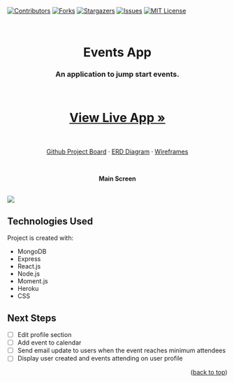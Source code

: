 <div id="top"></div>

[![Contributors][contributors-shield]][contributors-url]
[![Forks][forks-shield]][forks-url]
[![Stargazers][stars-shield]][stars-url]
[![Issues][issues-shield]][issues-url]
[![MIT License][license-shield]][license-url]

<br />
<div align="center">
  <a>
    
  </a>

  <h1 align="center">Events App</h1>

  <p align="center">
    <h3>An application to jump start events.</h3>
    <br />
    <h1><a href="https://project4eventsapp.herokuapp.com/">View Live App »</a></h1>
    <br />
    <br />
    <a href="https://github.com/johnmccants002/project4/projects/1">Github Project Board</a>
    ·
    <a href="https://lucid.app/lucidchart/8a52c64b-666b-4c7f-973c-8c0e83d0ae00/edit?viewport_loc=-1104%2C-487%2C4453%2C2949%2C0_0&invitationId=inv_fc4b2bee-397b-4c96-847f-55cd89b11916#">ERD Diagram</a>
    ·
    <a href="https://whimsical.com/project-4-ga-2rzRnfuZGAaWw4pzVrYL66">
    Wireframes
    </a>
  </p>
</div>

   <br />
   <p align="center"> <strong>Main Screen</strong> </p>
    <br />

<img src="https://i.imgur.com/AiLe8JL.png">

<br />


## Technologies Used
Project is created with:
* MongoDB
* Express
* React.js
* Node.js
* Moment.js
* Heroku
* CSS

## Next Steps
- [ ] Edit profile section
- [ ] Add event to calendar
- [ ] Send email update to users when the event reaches minimum attendees
- [ ] Display user created and events attending on user profile

<p align="right">(<a href="#top">back to top</a>)</p>


<!-- MARKDOWN LINKS & IMAGES -->
<!-- https://www.markdownguide.org/basic-syntax/#reference-style-links -->
[contributors-shield]: https://img.shields.io/github/contributors/johnmccants002/project4.svg?style=for-the-badge
[contributors-url]: https://github.com/johnmccants002/project4/graphs/contributors
[forks-shield]: https://img.shields.io/github/forks/johnmccants002/project4.svg?style=for-the-badge
[forks-url]: https://github.com/johnmccants002/project4/network/members
[stars-shield]: https://img.shields.io/github/stars/johnmccants002/project4.svg?style=for-the-badge
[stars-url]: https://github.com/lcrosariol/Photofy/stargazers
[issues-shield]: https://img.shields.io/github/issues/johnmccants002/project4.svg?style=for-the-badge
[issues-url]: https://github.com/johnmccants002/project4/issues
[license-shield]: https://img.shields.io/github/license/johnmccants002/project4.svg?style=for-the-badge
[license-url]: https://github.com/johnmccants002/project4/blob/master/LICENSE.txt
